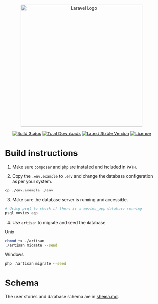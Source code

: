 <p align="center"><a href="https://laravel.com" target="_blank"><img src="https://raw.githubusercontent.com/laravel/art/master/logo-lockup/5%20SVG/2%20CMYK/1%20Full%20Color/laravel-logolockup-cmyk-red.svg" width="400" alt="Laravel Logo"></a></p>

<p align="center">
<a href="https://github.com/laravel/framework/actions"><img src="https://github.com/laravel/framework/workflows/tests/badge.svg" alt="Build Status"></a>
<a href="https://packagist.org/packages/laravel/framework"><img src="https://img.shields.io/packagist/dt/laravel/framework" alt="Total Downloads"></a>
<a href="https://packagist.org/packages/laravel/framework"><img src="https://img.shields.io/packagist/v/laravel/framework" alt="Latest Stable Version"></a>
<a href="https://packagist.org/packages/laravel/framework"><img src="https://img.shields.io/packagist/l/laravel/framework" alt="License"></a>
</p>

# Build instructions

1. Make sure `composer` and `php` are installed and included in `PATH`.

2. Copy the `.env.example` to `.env` and change the database configuration as per your system.

```bash
cp ./env.example ./env
```

3. Make sure the database server is running and accessible.

```bash
# Using psql to check if there is a movies_app database running
psql movies_app
```

4. Use `artisan` to migrate and seed the database

Unix
```bash
chmod +x ./artisan
./artisan migrate --seed
```

Windows
```cmd
php .\artisan migrate --seed
```

# Schema

The user stories and database schema are in [shema.md](schema.md).
